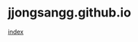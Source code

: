 # jjongsangg.github.io
[index](https://github.com/jjongsangg/jjongsangg.github.io/blob/master/cordova/0912/index.html)
